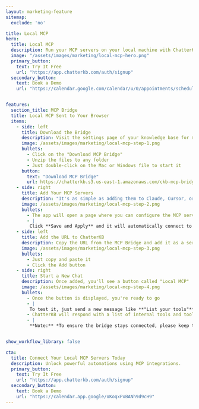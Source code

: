 ```yaml
---
layout: marketing-feature
sitemap:
  exclude: 'no'

title: Local MCP
hero:
  title: Local MCP
  description: Run your MCP servers on your local machine with ChatterKB's Local MCP Bridge
  image: "/assets/images/marketing/local-mcp-hero.png"
  primary_button:
    text: Try It Free
    url: "https://app.chatterkb.com/auth/signup"
  secondary_button:
    text: Book a Demo
    url: "https://calendar.google.com/calendar/u/0/appointments/schedules/AcZssZ0oYQ10osj27ugUfwOrSoV893uJ-kWPhIKNBhII5bTlwc3j6HdkEunH29TciGeOttFjfxqEn92O"


features:
  section_title: MCP Bridge
  title: Local MCP Sent to Your Browser
  items:
    - side: left
      title: Download the Bridge
      description: Visit the settings page of your knowledge base for more information
      image: /assets/images/marketing/local-mcp-step-1.png
      bullets:
        - Click on the "Download MCP Bridge"
        - Unzip the files to any folder
        - Just double-click on the Mac or Windows file to start it
      button:
        text: "Download MCP Bridge"
        url: https://chatterkb.s3.us-east-1.amazonaws.com/ckb-mcp-bridge.zip        
    - side: right
      title: Add Your MCP Servers
      description: "It's as simple as adding them to Claude, Cursor, or any other desktop app"
      image: /assets/images/marketing/local-mcp-step-2.png
      bullets:
        - The app will open a page where you can configure the MCP servers.
        - |
         Click **Save and Apply** and it will automatically connect to the servers.
    - side: left
      title: Add the URL to ChatterKB
      description: Copy the URL from the MCP Bridge and add it as a server
      image: /assets/images/marketing/local-mcp-step-3.png
      bullets:
        - Just copy and paste it
        - Click the Add button
    - side: right
      title: Start a New Chat
      description: Once added, you'll see a button called "Local MCP"
      image: /assets/images/marketing/local-mcp-step-4.png
      bullets:
        - Once the button is displayed, you're ready to go
        - |
         To test it, just send a new message like **"List your tools"**
        - ChatterKB will respond with a list of internal tools and tools from your MCP Servers
        - |
         **Note:** *To ensure the bridge stays connected, please keep this browser tab open.*


show_workflow_library: false

cta:
  title: Connect Your Local MCP Servers Today
  description: Unlock powerful automations using MCP integrations.
  primary_button:
    text: Try It Free
    url: "https://app.chatterkb.com/auth/signup"
  secondary_button:
    text: Book a Demo
    url: "https://calendar.app.google/oKoqxPxBANh9d9cH9"
---
```


